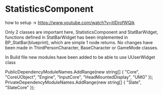 # StatisticsComponent
how to setup -> https://www.youtube.com/watch?v=itIDrofWQik

Only 2 classes are important here, StatisticsComponent and StatBarWidget,
functions defined in StatBarWidget has been implemented in BP_StatBar(blueprint), which are simple 1 node returns.
No changes have been made in ThirdPersonCharacter, BaseCharacter or GameMode classes.

In Build file new modules have been added to be able to use UUserWidget class
 
PublicDependencyModuleNames.AddRange(new string[] { "Core", "CoreUObject", "Engine", "InputCore", "HeadMountedDisplay", "UMG" });
PrivateDependencyModuleNames.AddRange(new string[] { "Slate", "SlateCore" });
  

